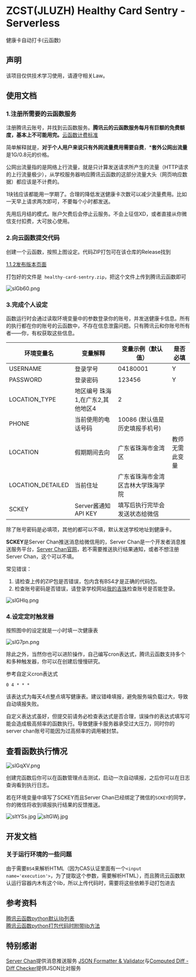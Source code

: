 # ZCST(JLUZH) Healthy Card Sentry - Serverless

健康卡自动打卡(云函数)

## 声明

该项目仅供技术学习使用，请遵守相关Law。

## 使用文档

### 1.注册所需要的云函数服务

注册腾讯云账号，并找到云函数服务。**腾讯云的云函数服务每月有巨额的免费额度，基本上不可能用完。**[云函数计费标准](https://cloud.tencent.com/product/scf/pricing)

简单解释就是，**对于个人用户来说只有外网流量费用需要自费**，***套外公网出流量**是1G/0.8元的价格。

公网出流量指的是网络上行流量，就是只计算发送请求所产生的流量（HTTP请求的上行流量极少），从学校服务器响应腾讯云函数的这部分流量大头（网页响应数据）都应该是不计费的。

1块钱应该都能用一学期了。合理的降低发送健康卡次数可以减少流量费用。比如一天早上请求两次即可，不要每个小时都发送。

先用后月结的模式。账户欠费后会停止云服务。不会上征信XD，或者直接从你微信支付扣费，大可放心使用。

### 2.向云函数提交代码

创建一个云函数，按照上图设定。代码ZIP打包可在该仓库的Release找到

[1.1.2发布版本页面](https://gitee.com/WeiYuanStudio/healthy-card-sentry/releases/v1.1.2)

打包好的文件是` healthy-card-sentry.zip`，把这个文件上传到腾讯云函数即可

![slGb60.png](https://s3.ax1x.com/2021/01/10/slGb60.png)

### 3.完成个人设定

函数运行时会通过读取环境变量中的参数登录你的账号，并发送健康卡信息。所有的执行都在你的账号的云函数中，不存在信息泄露问题。只有腾讯云和你账号所有者——你，有权获取这些信息。

| 环境变量名        | 变量解释                          | 变量示例（默认值）                 | 是否必填       |
|-------------------|-----------------------------------|------------------------------------|----------------|
| USERNAME          | 登录学号                          | 04180001                           | Y              |
| PASSWORD          | 登录密码                          | 123456                             | Y              |
| LOCATION_TYPE     | 地区编号  珠海1,在广东2,其他地区4 | 2                                  |                |
| PHONE             | 当前使用的电话号码                | 10086     (默认值是历史填报手机号) |                |
| LOCATION          | 假期期间去向                      | 广东省珠海市金湾区                 | 教师无需此变量 |
| LOCATION_DETAILED | 当前住址                          | 广东省珠海市金湾区吉林大学珠海学院 |                |
| SCKEY             | Server酱通知 API KEY              | 填写后执行完毕会发送状态给微信     |                |

除了账号密码是必填项，其他的都可以不填，默认发送学校地址到健康卡。

**SCKEY**是Server Chan推送消息给微信用的，Server Chan是一个开发者消息推送服务平台，[Server Chan官网](http://sc.ftqq.com/3.version)，若不需要推送执行结果通知，或者不想注册Server Chan，这个可以不填。

常见错误：

1. 请检查上传的ZIP包是否错误，包内含有BS4才是正确的代码包。
2. 检查账号密码是否错误，请登录学校网站[我的吉珠](https://my.jluzh.edu.cn)检查账号是否能登录。

![slGHlq.png](https://s3.ax1x.com/2021/01/10/slGHlq.png)

### 4.设定定时触发器

按照图中的设定就是一小时填一次健康表

![slG7pn.png](https://s3.ax1x.com/2021/01/10/slG7pn.png)


除此之外，当然你也可以进阶操作，自己编写cron表达式，腾讯云函数支持多个和多种触发器，你可以在创建后慢慢研究。

参考自定义cron表达式

```
0 4 * * *
```

该表达式为每天4点整点填写健康表。建议错峰填报，避免服务端负载过大，导致自动填报失败。

自定义表达式虽好，但提交前请务必检查表达式是否合理，误操作的表达式填写可能会造成极高频率的函数执行。导致健康卡服务器承受过大压力，同时你的server chan账号可能因为过高频率的调用被封禁。

## 查看函数执行情况

![slGqXV.png](https://s3.ax1x.com/2021/01/10/slGqXV.png)

创建完函数后你可以在函数管理点击测试，启动一次自动填报，之后你可以在日志查询看到执行日志。

若在环境变量中填写了SCKEY而且Server Chan已经绑定了微信的`SCKEY`的同学，你的微信将收到填报执行结果的反馈推送。

![sltYSs.jpg](https://s3.ax1x.com/2021/01/10/sltYSs.jpg)
![sltGWj.jpg](https://s3.ax1x.com/2021/01/10/sltGWj.jpg)

## 开发文档

### 关于运行环境的一些问题

由于需要`BS4`来解析HTML（因为CAS认证里面有一个`<input name='execution'>`，为了提取这个参数，需要解析HTML），而且腾讯云函数默认运行容器内木有这个lib，所以上传代码时，需要将这些依赖手动打包进去

## 参考资料

[腾讯云函数python默认lib列表](https://cloud.tencent.com/document/product/583/11061)  
[腾讯云函数python打包代码时附带lib方法](https://cloud.tencent.com/document/product/583/39780)  

## 特别感谢

[Server Chan](http://sc.ftqq.com/)提供消息推送服务
[JSON Formatter & Validator](https://jsonformatter.curiousconcept.com/)与[Computed Diff - Diff Checker](https://www.diffchecker.com/diff)提供JSON比对服务
